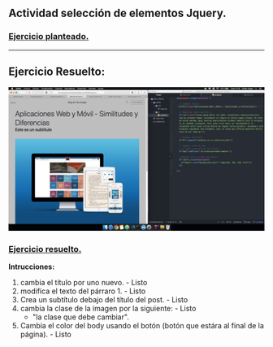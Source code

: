 <section>

# Actividad selección de elementos Jquery.

### [Ejercicio planteado.](https://github.com/DesafioLatam/ACTJS-D1B)

---


## Ejercicio Resuelto:

![imagen del blog resuelta](img/captura.png)
### [Ejercicio resuelto.](https://varayac.github.io/Actividad-Intro-a-jQuery/)

**Intrucciones:**
1. cambia el título por uno nuevo. - Listo
2. modifica el texto del párraro 1. - Listo
3. Crea un subtítulo debajo del título del post. - Listo
4. cambia la clase de la imagen por la siguiente: - Listo
	-	"la clase que debe cambiar".
4. Cambia el color del body usando el botón (botón que estára al final de la página). - Listo
 
